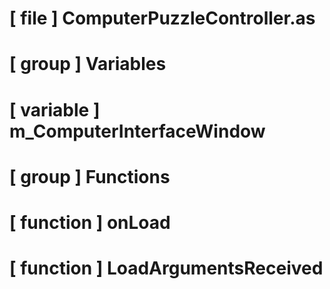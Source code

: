 # [ file ] ComputerPuzzleController.as

# [ group ] Variables

# [ variable ] m_ComputerInterfaceWindow

# [ group ] Functions

# [ function ] onLoad

# [ function ] LoadArgumentsReceived

